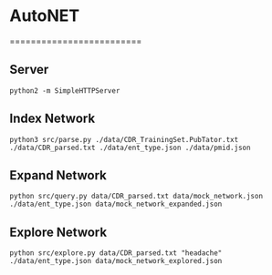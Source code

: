 # AutoNET

=========================
## Server
```
python2 -m SimpleHTTPServer
```
## Index Network
```
python3 src/parse.py ./data/CDR_TrainingSet.PubTator.txt ./data/CDR_parsed.txt ./data/ent_type.json ./data/pmid.json
```
## Expand Network

```
python src/query.py data/CDR_parsed.txt data/mock_network.json ./data/ent_type.json data/mock_network_expanded.json
```

## Explore Network
```
python src/explore.py data/CDR_parsed.txt "headache" ./data/ent_type.json data/mock_network_explored.json
```

